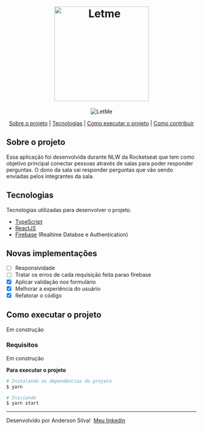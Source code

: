 <h1 align="center">
  <img width=250 alt="Letme" src="https://res.cloudinary.com/drsxhihfr/image/upload/v1630072919/images/logo_wqy2cq.svg" />
</h1>

<p align="center">
  <img alt="LetMe" src="https://res.cloudinary.com/drsxhihfr/image/upload/v1630073071/images/letme_cb5het.png" />
</p>

<p align="center">
  <a href="#sobre-o-projeto">Sobre o projeto</a>
  |
  <a href="#tecnologias">Tecnologias</a>
  |
  <a href="#como-executar-o-projeto">Como executar o projeto</a>
  |
  <a href="#como-contribuir">Como contribuir</a>
</p>

## Sobre o projeto

Essa aplicação foi desenvolvida durante NLW da Rocketseat que tem como objetivo principal conectar pessoas através de salas para poder responder perguntas. O dono da sala vai responder perguntas que vão sendo enviadas pelos integrantes da sala.

## Tecnologias

Tecnologias utilizadas para desenvolver o projeto.

- [TypeScript](https://www.typescriptlang.org/)
- [ReactJS](https://reactjs.org/)
- [Firebase](https://firebase.google.com/) (Realtime Databse e Authentication)

## Novas implementações
 - [ ] Responsividade
 - [ ] Tratar os erros de cada requisição feita parao firebase
 - [x] Aplicar validação nos formulário
 - [x] Melhorar a experiência do usuário
 - [x] Refatorar o código
## Como executar o projeto
Em construção
### Requisitos
Em construção

**Para executar o projeto**

```bash
# Instalando as dependências do projeto
$ yarn

# Iniciando
$ yarn start
```

---

Desenvolvido por Anderson Silva! &nbsp;[Meu linkedin](https://www.linkedin.com/in/anderson-silva-3a3883188/)